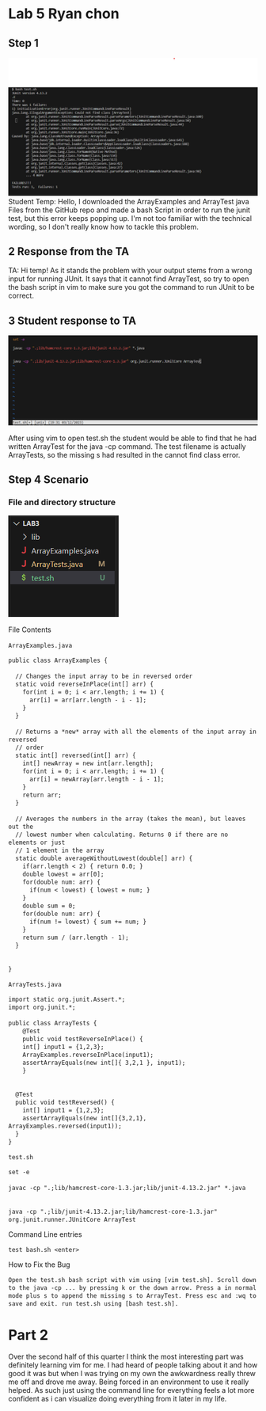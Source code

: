 # Lab 5 Ryan chon

## Step 1
![ad](FiveOne.png)
Student Temp: Hello, I downloaded the ArrayExamples and ArrayTest java Files from the GitHub repo and made a bash Script in order to run the junit test, but this error keeps popping up. I'm not too familiar with the technical wording, so I don't really know how to tackle this problem.

## 2 Response from the TA
TA: Hi temp! As it stands the problem with your output stems from a wrong input for running JUnit. It says that it cannot find ArrayTest, so try to open the bash script in vim to make sure you got the command to run JUnit to be correct.

## 3 Student response to TA
![s](FiveTwo.png)

After using vim to open test.sh the student would be able to find that he had written ArrayTest for the java -cp command. The test filename is actually ArrayTests, so the missing s had resulted in the cannot find class error.

## Step 4 Scenario

### File and directory structure
![w](Five3.png)

File Contents 

`ArrayExamples.java`
```
public class ArrayExamples {

  // Changes the input array to be in reversed order
  static void reverseInPlace(int[] arr) {
    for(int i = 0; i < arr.length; i += 1) {
      arr[i] = arr[arr.length - i - 1];
    }
  }

  // Returns a *new* array with all the elements of the input array in reversed
  // order
  static int[] reversed(int[] arr) {
    int[] newArray = new int[arr.length];
    for(int i = 0; i < arr.length; i += 1) {
      arr[i] = newArray[arr.length - i - 1];
    }
    return arr;
  }

  // Averages the numbers in the array (takes the mean), but leaves out the
  // lowest number when calculating. Returns 0 if there are no elements or just
  // 1 element in the array
  static double averageWithoutLowest(double[] arr) {
    if(arr.length < 2) { return 0.0; }
    double lowest = arr[0];
    for(double num: arr) {
      if(num < lowest) { lowest = num; }
    }
    double sum = 0;
    for(double num: arr) {
      if(num != lowest) { sum += num; }
    }
    return sum / (arr.length - 1);
  }


}
```

`ArrayTests.java`
```
import static org.junit.Assert.*;
import org.junit.*;

public class ArrayTests {
	@Test 
	public void testReverseInPlace() {
    int[] input1 = {1,2,3};
    ArrayExamples.reverseInPlace(input1);
    assertArrayEquals(new int[]{ 3,2,1 }, input1);
	}


  @Test
  public void testReversed() {
    int[] input1 = {1,2,3};
    assertArrayEquals(new int[]{3,2,1}, ArrayExamples.reversed(input1));
  }
}
```


`test.sh`
```
set -e

javac -cp ".;lib/hamcrest-core-1.3.jar;lib/junit-4.13.2.jar" *.java


java -cp ".;lib/junit-4.13.2.jar;lib/hamcrest-core-1.3.jar" org.junit.runner.JUnitCore ArrayTest

```

Command Line entries
```
test bash.sh <enter>
```

How to Fix the Bug
```
Open the test.sh bash script with vim using [vim test.sh]. Scroll down to the java -cp ... by pressing k or the down arrow. Press a in normal mode plus s to append the missing s to ArrayTest. Press esc and :wq to save and exit. run test.sh using [bash test.sh].
```

# Part 2
Over the second half of this quarter I think the most interesting part was definitely learning vim for me. I had heard of people talking about it and how good it was but when I was trying on my own the awkwardness really threw me off and drove me away. Being forced in an environment to use it really helped. As such just using the command line for everything feels a lot more confident as i can visualize doing everything from it later in my life. 